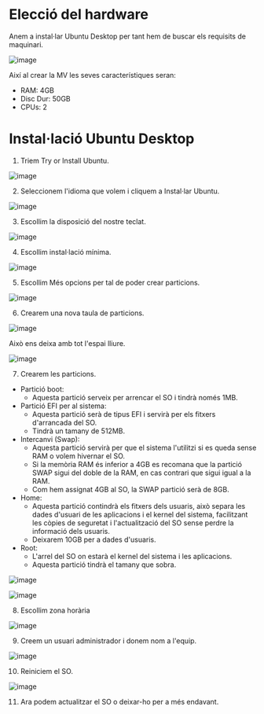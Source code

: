 # Elecció del hardware

Anem a instal·lar Ubuntu Desktop per tant hem de buscar els requisits de maquinari.

![image](https://github.com/XaSaFa/MP04/assets/110727546/c0916040-9d53-4510-8e1f-e9b7ea97222e)

Així al crear la MV les seves característiques seran:

- RAM: 4GB
- Disc Dur: 50GB
- CPUs: 2

# Instal·lació Ubuntu Desktop

1. Triem Try or Install Ubuntu.

![image](https://github.com/XaSaFa/MP04/assets/110727546/0bf9f2fa-8eda-452a-b3e4-411b778f34bb)

2. Seleccionem l'idioma que volem i cliquem a Instal·lar Ubuntu.

![image](https://github.com/XaSaFa/MP04/assets/110727546/e7382f99-5b43-4fab-be26-e967c0cc172b)

3. Escollim la disposició del nostre teclat.

![image](https://github.com/XaSaFa/MP04/assets/110727546/823d8ca6-cc34-4381-a4d6-1ba6e3edf08d)

4. Escollim instal·lació mínima.

![image](https://github.com/XaSaFa/MP04/assets/110727546/7f1da4a9-372e-4c86-abff-20aa2581e465)

5. Escollim Més opcions per tal de poder crear particions.

![image](https://github.com/XaSaFa/MP04/assets/110727546/b50311ca-8f22-4832-b829-0b05425a5931)

6. Crearem una nova taula de particions.

![image](https://github.com/XaSaFa/MP04/assets/110727546/ae9d9b28-9e9a-459b-92e6-666fbc19d276)

Això ens deixa amb tot l'espai lliure.

![image](https://github.com/XaSaFa/MP04/assets/110727546/99db0c5f-d958-4802-8c70-a3199098b830)

7. Crearem les particions.

 - Partició boot:
   - Aquesta partició serveix per arrencar el SO i tindrà només 1MB.
 - Partició EFI per al sistema:
   - Aquesta partició serà de tipus EFI i servirà per els fitxers d'arrancada del SO.
   - Tindrà un tamany de 512MB.  
 - Intercanvi (Swap):
   - Aquesta partició servirà per que el sistema l'utilitzi si es queda sense RAM o volem hivernar el SO.
   - Si la memòria RAM és inferior a 4GB es recomana que la partició SWAP sigui del doble de la RAM, en cas contrari que sigui igual a la RAM.
   - Com hem assignat 4GB al SO, la SWAP partició serà de 8GB.
 - Home:
   - Aquesta partició contindrà els fitxers dels usuaris, això separa les dades d'usuari de les aplicacions i el kernel del sistema, facilitzant les còpies de seguretat i l'actualització del SO sense perdre la informació dels usuaris.
   - Deixarem 10GB per a dades d'usuaris.
 - Root:
   - L'arrel del SO on estarà el kernel del sistema i les aplicacions.
   - Aquesta partició tindrà el tamany que sobra.

![image](https://github.com/XaSaFa/MP04/assets/110727546/7735f11c-3001-4389-b058-a53797371d35)

![image](https://github.com/XaSaFa/MP04/assets/110727546/07bd7636-49a5-4806-a906-1794ce73f2df)

8. Escollim zona horària

![image](https://github.com/XaSaFa/MP04/assets/110727546/94bf4726-a66f-4b3e-a0c7-e5f3f1b2b6ed)

9. Creem un usuari administrador i donem nom a l'equip.

![image](https://github.com/XaSaFa/MP04/assets/110727546/87c27c61-5748-4053-a385-cd4d8615a5c4)

10. Reiniciem el SO.

![image](https://github.com/XaSaFa/MP04/assets/110727546/f7b1d732-a159-4e66-9420-77caa38e557c)

11. Ara podem actualitzar el SO o deixar-ho per a més endavant.
